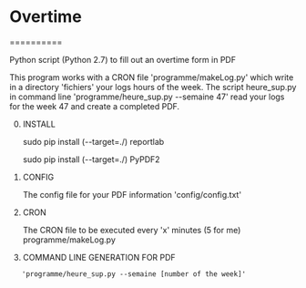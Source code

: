# Overtime
==========

Python script (Python 2.7) to fill out an overtime form in PDF

This program works with a CRON file 'programme/makeLog.py' which write in a directory 'fichiers' your logs hours of the week.
The script heure_sup.py in command line 'programme/heure_sup.py --semaine 47' read your logs for the week 47 and create a completed PDF.


0. INSTALL

   sudo pip install (--target=./) reportlab

   sudo pip install (--target=./) PyPDF2

1. CONFIG

   The config file for your PDF information 'config/config.txt'

2. CRON

   The CRON file to be executed every 'x' minutes (5 for me)
programme/makeLog.py

3. COMMAND LINE GENERATION FOR PDF
```
   'programme/heure_sup.py --semaine [number of the week]'
```

